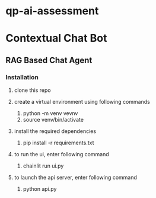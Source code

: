 # qp-ai-assessment
# Contextual Chat Bot


## RAG Based Chat Agent

### Installation
1. clone this repo
   
3. create a virtual environment using following commands
    1. python -m venv vevnv
    2. source venv/bin/activate
       
4. install the required dependencies
    1. pip install -r requirements.txt
       
5. to run the ui, enter following command
    1. chainlit run ui.py
6. to launch the api server, enter following command
    1. python api.py
